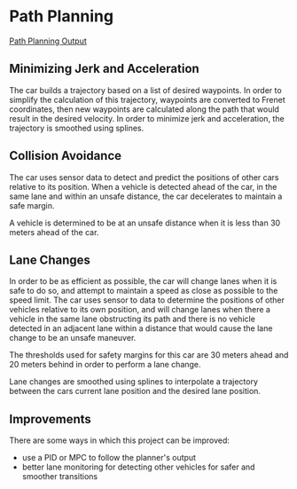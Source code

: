 # Path Planning

[Path Planning Output](https://youtu.be/tE8ldKE8lbI)

## Minimizing Jerk and Acceleration

The car builds a trajectory based on a list of desired waypoints. In order to simplify the calculation of this trajectory, waypoints are converted to Frenet coordinates, then new waypoints are calculated along the path that would result in the desired velocity. In order to minimize jerk and acceleration, the trajectory is smoothed using splines.

## Collision Avoidance

The car uses sensor data to detect and predict the positions of other cars relative to its position. When a vehicle is detected ahead of the car, in the same lane and within an unsafe distance, the car decelerates to maintain a safe margin.

A vehicle is determined to be at an unsafe distance when it is less than 30 meters ahead of the car.

## Lane Changes

In order to be as efficient as possible, the car will change lanes when it is safe to do so, and attempt to maintain a speed as close as possible to the speed limit. The car uses sensor to data to determine the positions of other vehicles relative to its own position, and will change lanes when there a vehicle in the same lane obstructing its path and there is no vehicle detected in an adjacent lane within a distance that would cause the lane change to be an unsafe maneuver.

The thresholds used for safety margins for this car are 30 meters ahead and 20 meters behind in order to perform a lane change.

Lane changes are smoothed using splines to interpolate a trajectory between the cars current lane position and the desired lane position.

## Improvements

There are some ways in which this project can be improved:
- use a PID or MPC to follow the planner's output
- better lane monitoring for detecting other vehicles for safer and smoother transitions

